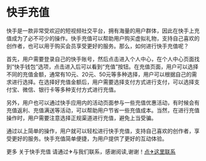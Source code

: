 # 快手充值

快手是一款非常受欢迎的短视频社交平台，拥有海量的用户群体，因此在快手上充值成为了必不可少的操作。快手充值可以帮助用户购买虚拟礼物，支持自己喜欢的创作者，也可以用于购买会员享受更好的服务。那么，如何进行快手充值呢？

首先，用户需要登录自己的快手账号，然后点击进入个人中心，在个人中心页面找到“快手钱包”选项，点击进入后可以看到“充值”按钮。在充值页面，用户可以选择不同的充值金额，通常有10元、20元、50元等多种选择，用户可以根据自己的需求进行选择。在选择好充值金额后，用户需要选择支付方式进行支付，可以选择支付宝、微信、银行卡等多种支付方式进行充值。

另外，用户也可以通过快手应用内的活动页面参与一些充值优惠活动，有时候会有充值返利、充值满送等活动，可以帮助用户节省一些充值成本。当然，在进行充值操作时，用户需要注意选择正规渠道进行充值，避免上当受骗。

通过以上简单的操作，用户就可以轻松进行快手充值，支持自己喜欢的创作者，享受更好的服务。快手充值简单便捷，为用户提供了更好的互动体验。

更多 关于快手充值 请通过✈与我们联系，感谢阅读,谢谢！[点✈这里联系](https://sim.k02.cc)